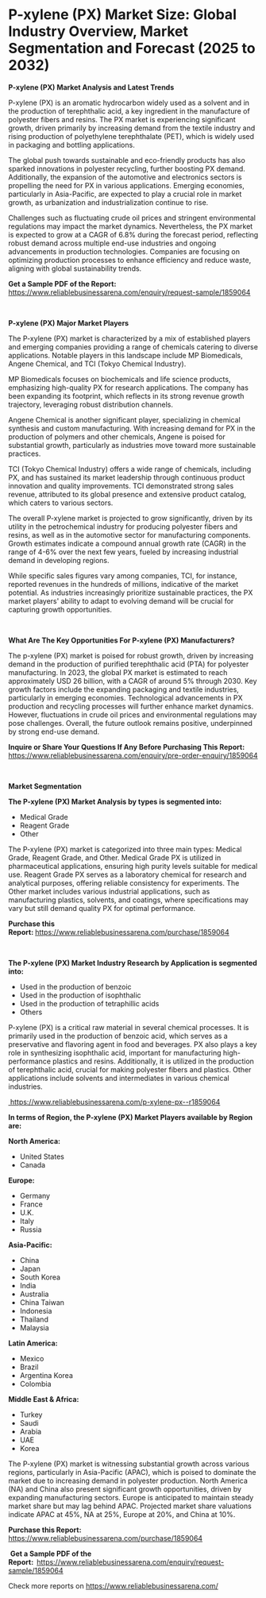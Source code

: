 <p><h1>P-xylene (PX) Market Size: Global Industry Overview, Market Segmentation and Forecast (2025 to 2032)</h1></p><p><strong>P-xylene (PX) Market Analysis and Latest Trends</strong></p>
<p><p>P-xylene (PX) is an aromatic hydrocarbon widely used as a solvent and in the production of terephthalic acid, a key ingredient in the manufacture of polyester fibers and resins. The PX market is experiencing significant growth, driven primarily by increasing demand from the textile industry and rising production of polyethylene terephthalate (PET), which is widely used in packaging and bottling applications.</p><p>The global push towards sustainable and eco-friendly products has also sparked innovations in polyester recycling, further boosting PX demand. Additionally, the expansion of the automotive and electronics sectors is propelling the need for PX in various applications. Emerging economies, particularly in Asia-Pacific, are expected to play a crucial role in market growth, as urbanization and industrialization continue to rise.</p><p>Challenges such as fluctuating crude oil prices and stringent environmental regulations may impact the market dynamics. Nevertheless, the PX market is expected to grow at a CAGR of 6.8% during the forecast period, reflecting robust demand across multiple end-use industries and ongoing advancements in production technologies. Companies are focusing on optimizing production processes to enhance efficiency and reduce waste, aligning with global sustainability trends.</p></p>
<p><strong>Get a Sample PDF of the Report:&nbsp;</strong> <a href="https://www.reliablebusinessarena.com/enquiry/request-sample/1859064?utm_campaign=3211&utm_medium=2&utm_source=Github&utm_content=ia&utm_term=03042025&utm_id=p-xylene-px">https://www.reliablebusinessarena.com/enquiry/request-sample/1859064</a></p>
<p>&nbsp;</p>
<p><strong>P-xylene (PX) Major Market Players</strong></p>
<p><p>The P-xylene (PX) market is characterized by a mix of established players and emerging companies providing a range of chemicals catering to diverse applications. Notable players in this landscape include MP Biomedicals, Angene Chemical, and TCI (Tokyo Chemical Industry). </p><p>MP Biomedicals focuses on biochemicals and life science products, emphasizing high-quality PX for research applications. The company has been expanding its footprint, which reflects in its strong revenue growth trajectory, leveraging robust distribution channels.</p><p>Angene Chemical is another significant player, specializing in chemical synthesis and custom manufacturing. With increasing demand for PX in the production of polymers and other chemicals, Angene is poised for substantial growth, particularly as industries move toward more sustainable practices.</p><p>TCI (Tokyo Chemical Industry) offers a wide range of chemicals, including PX, and has sustained its market leadership through continuous product innovation and quality improvements. TCI demonstrated strong sales revenue, attributed to its global presence and extensive product catalog, which caters to various sectors.</p><p>The overall P-xylene market is projected to grow significantly, driven by its utility in the petrochemical industry for producing polyester fibers and resins, as well as in the automotive sector for manufacturing components. Growth estimates indicate a compound annual growth rate (CAGR) in the range of 4-6% over the next few years, fueled by increasing industrial demand in developing regions.</p><p>While specific sales figures vary among companies, TCI, for instance, reported revenues in the hundreds of millions, indicative of the market potential. As industries increasingly prioritize sustainable practices, the PX market players' ability to adapt to evolving demand will be crucial for capturing growth opportunities.</p></p>
<p>&nbsp;</p>
<p><strong>What Are The Key Opportunities For P-xylene (PX) Manufacturers?</strong></p>
<p><p>The p-xylene (PX) market is poised for robust growth, driven by increasing demand in the production of purified terephthalic acid (PTA) for polyester manufacturing. In 2023, the global PX market is estimated to reach approximately USD 26 billion, with a CAGR of around 5% through 2030. Key growth factors include the expanding packaging and textile industries, particularly in emerging economies. Technological advancements in PX production and recycling processes will further enhance market dynamics. However, fluctuations in crude oil prices and environmental regulations may pose challenges. Overall, the future outlook remains positive, underpinned by strong end-use demand.</p></p>
<p><strong>Inquire or Share Your Questions If Any Before Purchasing This Report:</strong> <a href="https://www.reliablebusinessarena.com/enquiry/pre-order-enquiry/1859064?utm_campaign=3211&utm_medium=2&utm_source=Github&utm_content=ia&utm_term=03042025&utm_id=p-xylene-px">https://www.reliablebusinessarena.com/enquiry/pre-order-enquiry/1859064</a></p>
<p>&nbsp;</p>
<p><strong>Market Segmentation</strong></p>
<p><strong>The P-xylene (PX) Market Analysis by types is segmented into:</strong></p>
<p><ul><li>Medical Grade</li><li>Reagent Grade</li><li>Other</li></ul></p>
<p><p>The P-xylene (PX) market is categorized into three main types: Medical Grade, Reagent Grade, and Other. Medical Grade PX is utilized in pharmaceutical applications, ensuring high purity levels suitable for medical use. Reagent Grade PX serves as a laboratory chemical for research and analytical purposes, offering reliable consistency for experiments. The Other market includes various industrial applications, such as manufacturing plastics, solvents, and coatings, where specifications may vary but still demand quality PX for optimal performance.</p></p>
<p><strong>Purchase this Report:&nbsp;</strong><a href="https://www.reliablebusinessarena.com/purchase/1859064?utm_campaign=3211&utm_medium=2&utm_source=Github&utm_content=ia&utm_term=03042025&utm_id=p-xylene-px">https://www.reliablebusinessarena.com/purchase/1859064</a></p>
<p>&nbsp;</p>
<p><strong>The P-xylene (PX) Market Industry Research by Application is segmented into:</strong></p>
<p><ul><li>Used in the production of benzoic</li><li>Used in the production of isophthalic</li><li>Used in the production of tetraphillic acids</li><li>Others</li></ul></p>
<p><p>P-xylene (PX) is a critical raw material in several chemical processes. It is primarily used in the production of benzoic acid, which serves as a preservative and flavoring agent in food and beverages. PX also plays a key role in synthesizing isophthalic acid, important for manufacturing high-performance plastics and resins. Additionally, it is utilized in the production of terephthalic acid, crucial for making polyester fibers and plastics. Other applications include solvents and intermediates in various chemical industries.</p></p>
<p><a href="https://www.reliablebusinessarena.com/p-xylene-px--r1859064?utm_campaign=3211&utm_medium=2&utm_source=Github&utm_content=ia&utm_term=03042025&utm_id=p-xylene-px">&nbsp;https://www.reliablebusinessarena.com/p-xylene-px--r1859064</a></p>
<p><strong>In terms of Region, the P-xylene (PX) Market Players available by Region are:</strong></p>
<p>
    <p> <strong> North America: </strong>
        <ul>
            <li>United States</li>
            <li>Canada</li>
        </ul>
        </p> 
    <p> <strong> Europe: </strong>
        <ul>
            <li>Germany</li>
            <li>France</li>
            <li>U.K.</li>
            <li>Italy</li>
            <li>Russia</li>
        </ul>
        </p> 
    <p> <strong> Asia-Pacific: </strong>
        <ul>
            <li>China</li>
            <li>Japan</li>
            <li>South Korea</li>
            <li>India</li>
            <li>Australia</li>
            <li>China Taiwan</li>
            <li>Indonesia</li>
            <li>Thailand</li>
            <li>Malaysia</li>
        </ul>
        </p> 
    <p> <strong> Latin America: </strong>
        <ul>
            <li>Mexico</li>
            <li>Brazil</li>
            <li>Argentina Korea</li>
            <li>Colombia</li>
        </ul>
        </p> 
    <p> <strong> Middle East & Africa: </strong>
        <ul>
            <li>Turkey</li>
            <li>Saudi</li>
            <li>Arabia</li>
            <li>UAE</li>
            <li>Korea</li>
        </ul>
    </p>
    </p>
<p><p>The P-xylene (PX) market is witnessing substantial growth across various regions, particularly in Asia-Pacific (APAC), which is poised to dominate the market due to increasing demand in polyester production. North America (NA) and China also present significant growth opportunities, driven by expanding manufacturing sectors. Europe is anticipated to maintain steady market share but may lag behind APAC. Projected market share valuations indicate APAC at 45%, NA at 25%, Europe at 20%, and China at 10%.</p></p>
<p><strong>Purchase this Report: </strong><a href="https://www.reliablebusinessarena.com/purchase/1859064?utm_campaign=3211&utm_medium=2&utm_source=Github&utm_content=ia&utm_term=03042025&utm_id=p-xylene-px">https://www.reliablebusinessarena.com/purchase/1859064</a></p>
<p>&nbsp;<strong>Get a Sample PDF of the Report:&nbsp;&nbsp;</strong><a href="https://www.reliablebusinessarena.com/enquiry/request-sample/1859064?utm_campaign=3211&utm_medium=2&utm_source=Github&utm_content=ia&utm_term=03042025&utm_id=p-xylene-px">https://www.reliablebusinessarena.com/enquiry/request-sample/1859064</a></p>
<p><strong></strong></p>
<p>Check more reports on <a href="https://www.reliablebusinessarena.com/?utm_campaign=3211&utm_medium=2&utm_source=Github&utm_content=ia&utm_term=03042025&utm_id=p-xylene-px">https://www.reliablebusinessarena.com/</a></p>